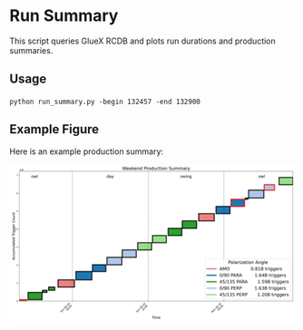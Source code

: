 # Run Summary

This script queries GlueX RCDB and plots run durations and production summaries.

## Usage

`python run_summary.py -begin 132457 -end 132900`

## Example Figure

Here is an example production summary:

![Production Summary](production_summary_132415_132435.png)
